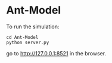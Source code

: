 # Ant-Model

To run the simulation:

```
cd Ant-Model
python server.py
```
go to http://127.0.0.1:8521 in the browser.
